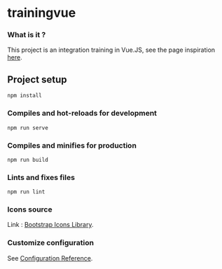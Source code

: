 # trainingvue

### What is it ?
This project is an integration training in Vue.JS, see the page inspiration [here](https://www.figma.com/file/ay4ii6IxZ5L7SSglj1rVG3/Financial-Dashboard-(Community)?node-id=0%3A1).

## Project setup
```
npm install
```

### Compiles and hot-reloads for development
```
npm run serve
```


### Compiles and minifies for production
```
npm run build
```

### Lints and fixes files
```
npm run lint
```

### Icons source
Link : [Bootstrap Icons Library](https://icons.getbootstrap.com/).

### Customize configuration
See [Configuration Reference](https://cli.vuejs.org/config/).
